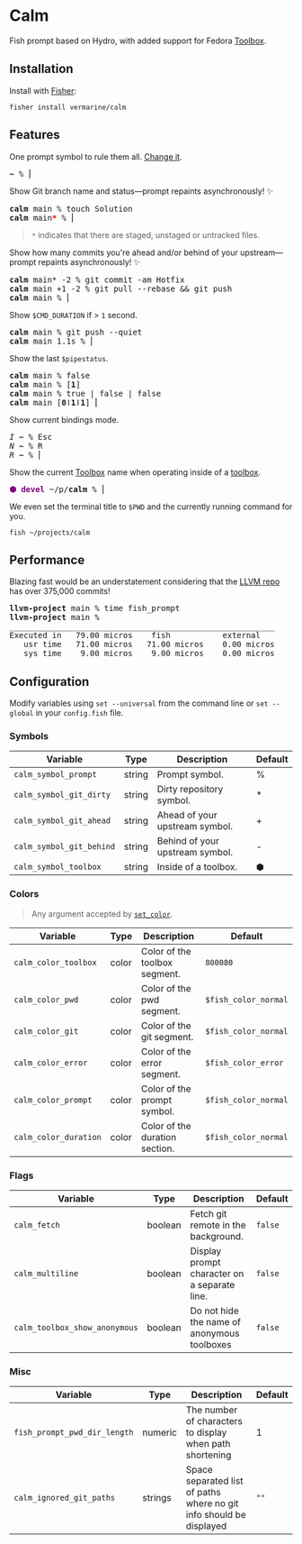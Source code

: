 # Calm

Fish prompt based on Hydro, with added support for Fedora [Toolbox].

## Installation

Install with [Fisher](https://github.com/jorgebucaran/fisher):

```console
fisher install vermarine/calm
```

## Features

One prompt symbol to rule them all. [Change it](#configuration).

<pre>
<b>~</b> % ⎢
</pre>

Show Git branch name and status—prompt repaints asynchronously! ✨

<pre>
<b>calm</b> main % touch Solution
<b>calm</b> main<b style="color:red">*</b> % ⎢
</pre>

> `*` indicates that there are staged, unstaged or untracked files.

Show how many commits you're ahead and/or behind of your upstream—prompt repaints asynchronously! ✨

<pre>
<b>calm</b> main* -2 % git commit -am Hotfix
<b>calm</b> main +1 -2 % git pull --rebase && git push
<b>calm</b> main % ⎢
</pre>

Show `$CMD_DURATION` if > `1` second.

<pre>
<b>calm</b> main % git push --quiet
<b>calm</b> main 1.1s % ⎢
</pre>

Show the last `$pipestatus`.

<pre>
<b>calm</b> main % false
<b>calm</b> main % [<b>1</b>]
<b>calm</b> main % true | false | false
<b>calm</b> main [<b>0</b>ǀ<b>1</b>ǀ<b>1</b>] ⎢
</pre>

Show current bindings mode.

<pre>
<i>I</i> <b>~</b> % <kbd>Esc</kbd>
<i>N</i> <b>~</b> % <kbd>R</kbd>
<i>R</i> <b>~</b> % ⎢
</pre>

Show the current [Toolbox] name when operating inside of a [toolbox].

<pre>
<b style="color:#800080">⬢ devel</b> ~/p/<b>calm</b> % ⎢
</pre>

We even set the terminal title to `$PWD` and the currently running command for you.

```
fish ~/projects/calm
```

## Performance

Blazing fast would be an understatement considering that the [LLVM repo](https://github.com/llvm/llvm-project) has over 375,000 commits!

<pre>
<b>llvm-project</b> main % time fish_prompt
<b>llvm-project</b> main %
________________________________________________________
Executed in   79.00 micros    fish           external
   usr time   71.00 micros   71.00 micros    0.00 micros
   sys time    9.00 micros    9.00 micros    0.00 micros
</pre>

## Configuration

Modify variables using `set --universal` from the command line or `set --global` in your `config.fish` file.

### Symbols

| Variable                  | Type   | Description                     | Default |
| ------------------------- | ------ | ------------------------------- | ------- |
| `calm_symbol_prompt`      | string | Prompt symbol.                  | %       |
| `calm_symbol_git_dirty`   | string | Dirty repository symbol.        | *       |
| `calm_symbol_git_ahead`   | string | Ahead of your upstream symbol.  | +       |
| `calm_symbol_git_behind`  | string | Behind of your upstream symbol. | -       |
| `calm_symbol_toolbox`     | string | Inside of a toolbox.            | ⬢       |

### Colors

> Any argument accepted by [`set_color`](https://fishshell.com/docs/current/cmds/set_color.html).

| Variable               | Type  | Description                    | Default              |
| ---------------------- | ----- | ------------------------------ | -------------------- |
| `calm_color_toolbox`   | color | Color of the toolbox segment.  | `800080`             |
| `calm_color_pwd`       | color | Color of the pwd segment.      | `$fish_color_normal` |
| `calm_color_git`       | color | Color of the git segment.      | `$fish_color_normal` |
| `calm_color_error`     | color | Color of the error segment.    | `$fish_color_error`  |
| `calm_color_prompt`    | color | Color of the prompt symbol.    | `$fish_color_normal` |
| `calm_color_duration`  | color | Color of the duration section. | `$fish_color_normal` |

### Flags

| Variable                       | Type    | Description                                  | Default |
| ------------------------------ | ------- | -------------------------------------------- | ------- |
| `calm_fetch`                   | boolean | Fetch git remote in the background.          | `false` |
| `calm_multiline`               | boolean | Display prompt character on a separate line. | `false` |
| `calm_toolbox_show_anonymous`  | boolean | Do not hide the name of anonymous toolboxes  | `false` |

### Misc

| Variable                     | Type    | Description                                                         | Default |
| ---------------------------- | ------- | ------------------------------------------------------------------- | ------- |
| `fish_prompt_pwd_dir_length` | numeric | The number of characters to display when path shortening            | 1       |
| `calm_ignored_git_paths`     | strings | Space separated list of paths where no git info should be displayed | `""`    |



[toolbox]: https://docs.fedoraproject.org/en-US/fedora-silverblue/toolbox/